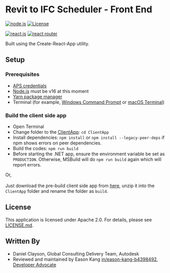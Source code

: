 # Revit to IFC Scheduler - Front End
[![node.js](https://img.shields.io/badge/Node.js-16.20.2-blue.svg)](https://nodejs.org)
[![License](https://img.shields.io/badge/License-Apache%202.0-yellowgreen.svg)](https://opensource.org/licenses/Apache-2.0)

[![react.js](https://img.shields.io/badge/React-20172A?style=for-the-badge&logo=react&logoColor=61DAFB)](https://react.dev/)
[![react router](https://img.shields.io/badge/React_Router-CA4245?style=for-the-badge&logo=react-router&logoColor=white)](https://reactrouter.com/)



Built using the Create-React-App utility.

## Setup

### Prerequisites

- [APS credentials](https://forge.autodesk.com/en/docs/oauth/v2/tutorials/create-app)
- [Node.js](https://nodejs.org) must be v16 at this moment
- [Yarn package manager](https://yarnpkg.com)
- Terminal (for example, [Windows Command Prompt](https://en.wikipedia.org/wiki/Cmd.exe) or [macOS Terminal](https://support.apple.com/guide/terminal/welcome/mac))

### Build the client side app

- Open Terminal
- Change folder to the [ClientApp](./ClientApp): `cd ClientApp`
- Install dependencies: `npm install` or `npm install --legacy-peer-deps` if npm shows errors on peer dependencies.
- Build the codes: `npm run build`
- Before starting the .NET app, ensure the environment variable be set as `PRODUCTION`. Otherwise, MSBuild will do `npm run build` again which will report errors.


Or,<br/><br/>
Just download the pre-build client side app from [here](../.readme/ClientApp-build-v2.zip), unzip it into the `ClientApp` folder and rename the folder as `build`.

## License

This application is licensed under Apache 2.0. For details, please see [LICENSE.md](../LICENSE.md).

## Written By

* Daniel Clayson, Global Consulting Delivery Team, Autodesk
* Reviewed and maintained by Eason Kang [in/eason-kang-b4398492](https://www.linkedin.com/in/eason-kang-b4398492), [Developer Advocate](http://aps.autodesk.com)